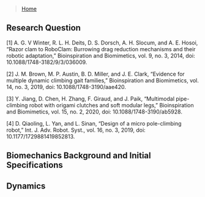 >[Home](index.md)

## Research Question
[1] A. G. V Winter, R. L. H. Deits, D. S. Dorsch, A. H. Slocum, and A. E. Hosoi, “Razor clam to RoboClam: Burrowing drag reduction mechanisms and their robotic adaptation,” Bioinspiration and Biomimetics, vol. 9, no. 3, 2014, doi: 10.1088/1748-3182/9/3/036009.

[2] J. M. Brown, M. P. Austin, B. D. Miller, and J. E. Clark, “Evidence for multiple dynamic climbing gait families,” Bioinspiration and Biomimetics, vol. 14, no. 3, 2019, doi: 10.1088/1748-3190/aae420.

[3] Y. Jiang, D. Chen, H. Zhang, F. Giraud, and J. Paik, “Multimodal pipe-climbing robot with origami clutches and soft modular legs,” Bioinspiration and Biomimetics, vol. 15, no. 2, 2020, doi: 10.1088/1748-3190/ab5928.

[4] D. Qiaoling, L. Yan, and L. Sinan, “Design of a micro pole-climbing robot,” Int. J. Adv. Robot. Syst., vol. 16, no. 3, 2019, doi: 10.1177/1729881419852813.

## Biomechanics Background and Initial Specifications


## Dynamics





